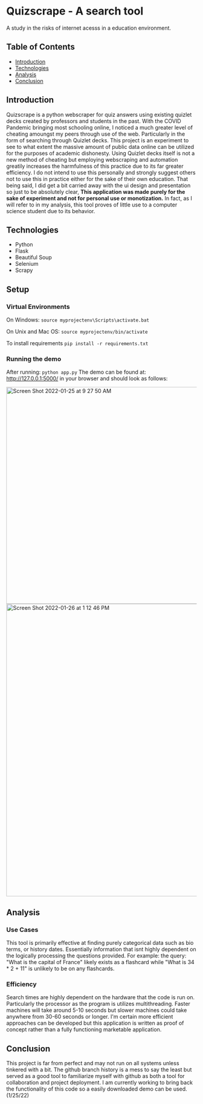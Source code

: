 # Quizscrape - A search tool
A study in the risks of internet acesss in a education environment.

## Table of Contents
* [Introduction](#Introduction)
* [Technologies](#Technologies)
* [Analysis](#Analysis)
* [Conclusion](#Conclusion)

## Introduction
Quizscrape is a python webscraper for quiz answers using existing quizlet decks created by professors and students in the past.
With the COVID Pandemic bringing most schooling online, I noticed a much greater level of cheating amoungst my peers
through use of the web. Particularly in the form of searching through Quizlet decks. This project is an experiment 
to see to what extent the massive amount of public data online can be utilized for the purposes of academic dishonesty. Using Quizlet decks itself is not a new method of cheating but employing webscraping and automation greatily increases the harmfulness of this practice due to its far greater efficiency. I do not intend to use this personally and strongly suggest others not to use this in practice either for the sake of their own education. That being said, I did get a bit carried away with the ui design and presentation so just to be absolutely clear, **This application was made purely for the sake of experiment and not for personal use or monotization.** In fact, as I will refer to in my analysis, this tool proves of little use to a computer science student due to its behavior.

## Technologies
- Python
- Flask
- Beautiful Soup
- Selenium
- Scrapy

## Setup
### Virtual Environments

On Windows: `source myprojectenv\Scripts\activate.bat`

On Unix and Mac OS: `source myprojectenv/bin/activate`

To install requirements `pip install -r requirements.txt`
### Running the demo
After running:
`python app.py`
The demo can be found at: http://127.0.0.1:5000/ in your browser and should look as follows:

<img width="573" alt="Screen Shot 2022-01-25 at 9 27 50 AM" src="https://user-images.githubusercontent.com/44683761/151006616-eb857f2a-0bce-4f5e-a230-30e069ae6914.png">

<img width="773" alt="Screen Shot 2022-01-26 at 1 12 46 PM" src="https://user-images.githubusercontent.com/44683761/151230709-a15a9b0a-9c1c-45ce-81cb-831db5cdd785.png">

## Analysis
### Use Cases
This tool is primarily effective at finding purely categorical data such as bio terms, or history dates. Essentially information that isnt highly dependent on the logically processing the questions provided. For example: the query: "What is the capital of France" likely exists as a flashcard while "What is 34 * 2 + 11" is unlikely to be on any flashcards. 
### Efficiency
Search times are highly dependent on the hardware that the code is run on. Particularly the processor as the program is utilizes multithreading. Faster machines will take around 5-10 seconds but slower machines could take anywhere from 30-60 seconds or longer. I'm certain more efficient approaches can be developed but this application is written as proof of concept rather than a fully functioning marketable application.

## Conclusion
This project is far from perfect and may not run on all systems unless tinkered with a bit. The github branch history is a mess to say the least but served as a good tool to familiarize myself with github as both a tool for collaboration and project deployment. I am currently working to bring back the functionality of this code so a easily downloaded demo can be used. (1/25/22)
